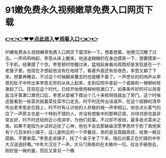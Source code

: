 # 91嫩免费永久视频嫩草免费入口网页下载
### <a href="https://github.com/bnhyd/fgty/issues/1">👉👉👉♥♥点此进入♥观看入口👈👉👉</a>
91嫩免费永久视频嫩草免费入口网页下载顶补一下。想着想着，他便沉沉睡了过去。一声鸡鸣响起，李思从床上醒来，他迷迷糊糊的在身边摸索一下，想要摸索一下手机，结果摸了个空。李思顿时惊醒过来，猛地起身看向周围却是发现是在一个老屋子里。他现在才想起他没有在地球了。看着外面还有些夜色，李思又躺了下来，想要再睡会。不过这个时候翻来覆去的也是睡不着了。一声悠长的的响声从李思的肚子中传出来李思无奈的从床上起来，走到后院中拿起一个瓷碗和一根柳树枝漱起了口。在现在这个时代，已经开始使用柳树枝漱口了。如果条件好的可以用青盐当牙膏漱口漱完口后，李思从垫被下摸出个几十来枚铜钱就出了房门。这个时候还能看到一些菜农挑着菜往菜市口走去，时不时还传出话语声，在这个寂静的清早传出老李思走在路上，时不时有认识他的人恭敬的喊一声李相公。他也点头客气的应了一声原主也是一个特别不错的人，并没有想象中的那种迂腐，对待邻居也是非常友好，时不时还给附近小孩讲学，为他们启蒙。不过却不收钱，最多收点菜米之类。如果不是因为乡试将近扰了心神，他也不会去那破庙求愿李思终于到了离他家有个几百米的小铺子，这儿是附近的一个早餐店，卖的是豆腐脑周叔，给我一碗豆腐脑，不要香菜。”李思走进铺子，找了个桌子坐了下来，随后对着正在忙碌的中年大汉说道好嘞。”中年大汉应了一声，大马勺熟练的在木桶中一勾，往左手碗倒去，刚好是一碗的量，而后又拿另一个桶
